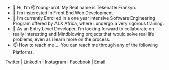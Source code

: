 - 👋 Hi, I’m @Young-prof. My Real name is Tekenatei Frankyn.
- 👀 I’m insterested in Front End Web Development.
- 🌱 I’m currently Enrolled in a one year intensive Software Engineering Program offered by ALX Africa, where i undergo a very rigorous training.
- 💞️ As an Entry Level Developer, I’m looking forward to collaborate on really interesting and Mindblowing projects that would solve real life problems, even as i learn more on the process.
- 📫 How to reach me ...
 You can reach me through any of the following Platforms.

[Twitter](https://twitter.com/frankytekes) | [LinkedIn](https://www.linkedin.com/in/franklyntekenatei/) | [Instagram](https://www.instagram.com/franklyntekenatei/) | [Facebook](https://web.facebook.com/franklyn.tekenatei.3) | [Email](https://mail.google.com/mail/u/0/#inbox)
<!---
Young-prof/Young-prof is a ✨ special ✨ repository because its `README.md` (this file) appears on your GitHub profile.
You can click the Preview link to take a look at your changes.
--->
